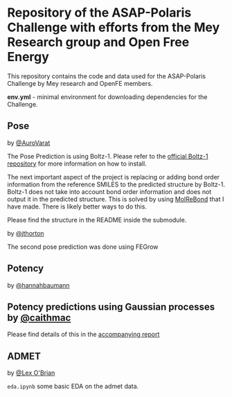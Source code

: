 # Repository of the ASAP-Polaris Challenge with efforts from the Mey Research group and Open Free Energy
This repository contains the code and data used for the ASAP-Polaris Challenge by Mey research and OpenFE members.


   **env.yml** - minimal environment for downloading dependencies for the Challenge.

## Pose
by [@AuroVarat](https://github.com/AuroVarat)

The Pose Prediction is using Boltz-1. Please refer to the [official Boltz-1 repository](https://github.com/jwohlwend/boltz) for more information on how to install. 
  
The next important aspect of the project is replacing or adding bond order information from the reference SMILES to the predicted structure by Boltz-1. Boltz-1 does not take into account bond order information and does not output it in the predicted structure. This is solved by using [MolReBond](https://github.com/AuroVarat/MolReBond) that I have made.
There is likely better ways to do this.
  
Please find the structure in the README inside the submodule.

by [@jthorton](https://github.com/jthorton)

The second pose prediction was done using FEGrow

## Potency
by [@hannahbaumann](https://github.com/hannahbaumann)


Potency predictions using Gaussian processes by [@caithmac](https://github.com/caithmac)
----------------------------------
Please find details of this in the [accompanying report](potency/GP/GP_report.md)

## ADMET

by [@Lex O'Brian](https://github.com/RobertArbon)

`eda.ipynb` some basic EDA on the admet data.